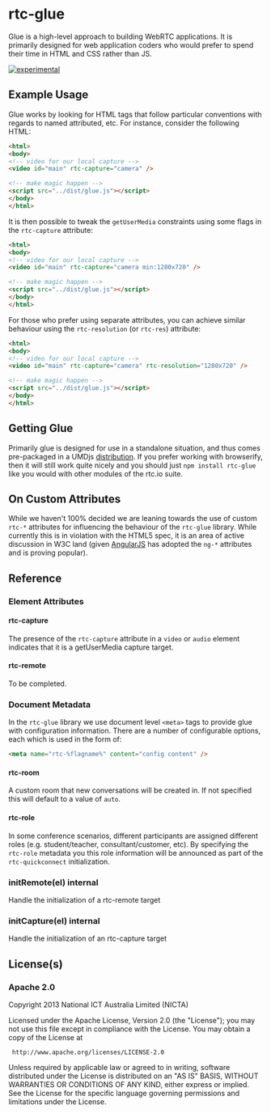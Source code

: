 # rtc-glue

Glue is a high-level approach to building WebRTC applications. It is
primarily designed for web application coders who would prefer to spend
their time in HTML and CSS rather than JS.

[![experimental](http://hughsk.github.io/stability-badges/dist/experimental.svg)](http://github.com/hughsk/stability-badges)

## Example Usage

Glue works by looking for HTML tags that follow particular conventions
with regards to named attributed, etc.  For instance, consider the
following HTML:

```html
<html>
<body>
<!-- video for our local capture -->
<video id="main" rtc-capture="camera" />

<!-- make magic happen -->
<script src="../dist/glue.js"></script>
</body>
</html>
```

It is then possible to tweak the `getUserMedia` constraints using some
flags in the `rtc-capture` attribute:

```html
<html>
<body>
<!-- video for our local capture -->
<video id="main" rtc-capture="camera min:1280x720" />

<!-- make magic happen -->
<script src="../dist/glue.js"></script>
</body>
</html>
```

For those who prefer using separate attributes, you can achieve similar
behaviour using the `rtc-resolution` (or `rtc-res`) attribute:

```html
<html>
<body>
<!-- video for our local capture -->
<video id="main" rtc-capture="camera" rtc-resolution="1280x720" />

<!-- make magic happen -->
<script src="../dist/glue.js"></script>
</body>
</html>
```

## Getting Glue

Primarily glue is designed for use in a standalone situation, and thus
comes pre-packaged in a UMDjs
[distribution](https://github.com/rtc-io/rtc-glue/tree/master/dist). If
you prefer working with browserify, then it will still work quite nicely
and you should just `npm install rtc-glue` like you would with other
modules of the rtc.io suite.

## On Custom Attributes

While we haven't 100% decided we are leaning towards the use of custom
`rtc-*` attributes for influencing the behaviour of the `rtc-glue` library.
While currently this is in violation with the HTML5 spec, it is an area
of active discussion in W3C land (given [AngularJS](http://angularjs.org/)
has adopted the `ng-*` attributes and is proving popular).

## Reference

### Element Attributes

#### rtc-capture

The presence of the `rtc-capture` attribute in a `video` or `audio` element
indicates that it is a getUserMedia capture target.

#### rtc-remote

To be completed.

### Document Metadata

In the `rtc-glue` library we use document level `<meta>` tags to provide
glue with configuration information.  There are a number of configurable
options, each which is used in the form of:

```html
<meta name="rtc-%flagname%" content="config content" />
```

#### rtc-room

A custom room that new conversations will be created in.  If not specified
this will default to a value of `auto`.

#### rtc-role

In some conference scenarios, different participants are assigned different
roles (e.g. student/teacher, consultant/customer, etc).  By specifying the
`rtc-role` metadata you this role information will be announced as part
of the `rtc-quickconnect` initialization.

### initRemote(el) __internal__

Handle the initialization of a rtc-remote target

### initCapture(el) __internal__

Handle the initialization of an rtc-capture target

## License(s)

### Apache 2.0

Copyright 2013 National ICT Australia Limited (NICTA)

   Licensed under the Apache License, Version 2.0 (the "License");
   you may not use this file except in compliance with the License.
   You may obtain a copy of the License at

     http://www.apache.org/licenses/LICENSE-2.0

   Unless required by applicable law or agreed to in writing, software
   distributed under the License is distributed on an "AS IS" BASIS,
   WITHOUT WARRANTIES OR CONDITIONS OF ANY KIND, either express or implied.
   See the License for the specific language governing permissions and
   limitations under the License.
